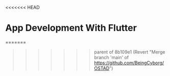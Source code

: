 <<<<<<< HEAD
# App Development With Flutter
 
=======

>>>>>>> parent of 8b109e1 (Revert "Merge branch 'main' of https://github.com/BeingCyborg/OSTAD")
